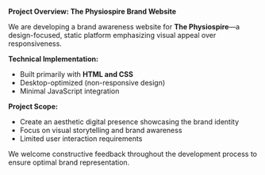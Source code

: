 **Project Overview: The Physiospire Brand Website**  

We are developing a brand awareness website for **The Physiospire**—a design-focused, static platform emphasizing visual appeal over responsiveness.  

**Technical Implementation:**  
- Built primarily with **HTML and CSS**  
- Desktop-optimized (non-responsive design)  
- Minimal JavaScript integration  

**Project Scope:**  
- Create an aesthetic digital presence showcasing the brand identity  
- Focus on visual storytelling and brand awareness  
- Limited user interaction requirements  

We welcome constructive feedback throughout the development process to ensure optimal brand representation.  


